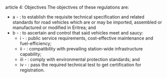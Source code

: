 article 4: Objectives
The objectives of these regulations are:
<ul>
			<li>a - : to establish the requisite technical specification and related standards for road vehicles which are or may be imported, assembled or manufactured or modified in Eritrea; and<ul>
			</ul></li>			<li>b - : to ascertain and control that said vehicles meet and saucy:<ul>
						<li>i - : public service requirements, cost-effective maintenance and fuel-efficiency;<ul>
						</ul></li>						<li>ii - : compatibility with prevailing station-wide infrastructure capability;<ul>
						</ul></li>						<li>iii - : comply with environmental protection standards; and <ul>
						</ul></li>						<li>iv - : pass the required technical test to get certification for registration.<ul>
						</ul></li>			</ul></li></ul>